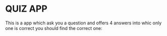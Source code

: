 # QUIZ APP
This is a app which ask you a question and offers 4 answers into whic only one is correct you should find the correct one:
